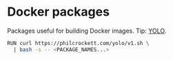# Docker packages

Packages useful for building Docker images. Tip: [YOLO](https://philcrockett.com/yolo/v1.sh).

```bash
RUN curl https://philcrockett.com/yolo/v1.sh \
  | bash -s -- <PACKAGE_NAMES...>
```
